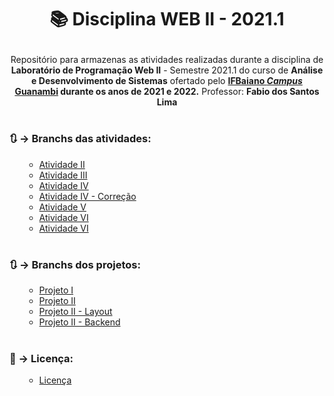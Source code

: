 <h1 align="center">
  <!--<img src="">-->
  <p>📚 Disciplina WEB II - 2021.1</p>
</h1>

<p align="center">
  Repositório para armazenas as atividades realizadas durante a disciplina de <b>Laboratório de Programação Web II</b> - Semestre 2021.1 
  do curso de <b>Análise e Desenvolvimento de Sistemas</b> ofertado pelo <a href="https://www.ifbaiano.edu.br/unidades/guanambi/">
  <b>IFBaiano <i>Campus</i> Guanambi</a> durante os anos de 2021 e 2022.</b> Professor: <b>Fabio dos Santos Lima</b>
</p>
  
#

### 🔃 →  Branchs das atividades:
<ul>
  <ul>
    <li><a href="https://github.com/netosep/web2-2021.1/tree/AtividadeII">Atividade II</a></li>
    <li><a href="https://github.com/netosep/web2-2021.1/tree/AtividadeIII">Atividade III</a></li>
    <li><a href="https://github.com/netosep/web2-2021.1/tree/AtividadeIV">Atividade IV</a></li>
    <li><a href="https://github.com/netosep/web2-2021.1/tree/AtividadeIV-Corre%C3%A7%C3%A3o">Atividade IV - Correção</a></li>
    <li><a href="https://github.com/netosep/web2-2021.1/tree/AtividadeV">Atividade V</a></li>
    <li><a href="https://github.com/netosep/web2-2021.1/tree/AtividadeVI">Atividade VI</a></li>
    <li><a href="https://github.com/netosep/web2-2021.1/tree/AtividadeVII">Atividade VI</a></li>
  </ul>
</ul>

#

### 🔃 →  Branchs dos projetos:
<ul>
  <ul>
    <li><a href="https://github.com/netosep/web2-2021.1/tree/Projeto1-1Unidade">Projeto I</a></li>
    <li><a href="https://github.com/netosep/web2-2021.1/tree/Projeto1-2unidade">Projeto II</a></li>
    <li><a href="https://github.com/netosep/web2-2021.1/tree/ProjetoII-layout">Projeto II - Layout</a></li>
    <li><a href="https://github.com/netosep/web2-2021.1/tree/projetoII-backend">Projeto II - Backend</a></li>
  </ul>
</ul>

#

### 📄 →  Licença:
<ul>
  <ul>
    <li><a href="">Licença</a></li>
  </ul>
</ul>
